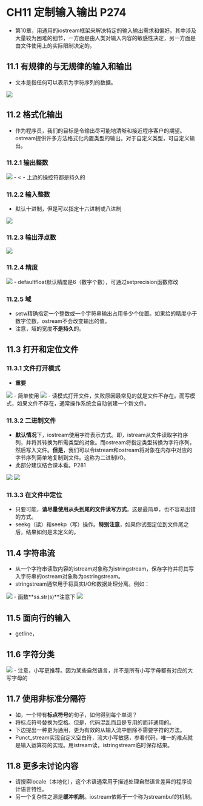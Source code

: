 # CH11 定制输入输出 P274

- 第10章，用通用的iostream框架来解决特定的输入输出需求和偏好。其中涉及大量较为困难的细节，一方面是由人类对输入内容的敏感性决定，另一方面是由文件使用上的实际限制决定的。

## 11.1 有规律的与无规律的输入和输出
- 文本是指任何可以表示为字符序列的数据。
<img src="01.jpg" style="zoom:100%" div alight="center">

## 11.2 格式化输出
- 作为程序员，我们的目标是令输出尽可能地清晰和接近程序客户的期望。ostream提供许多方法格式化内置类型的输出。对于自定义类型，可自定义输出。

### 11.2.1 输出整数
<img src="02.jpg" style="zoom:100%" div alight="center"> 
- <<hex(16), <<oct(8), <<dec(10)都是持久的。这些关键字称为**操纵符**。
<img src="03.jpg" style="zoom:100%" div alight="center"> 
- 上边的操控符都是持久的

### 11.2.2 输入整数
- 默认十进制，但是可以指定十六进制或八进制
<img src="04.jpg" style="zoom:100%" div alight="center"> 

### 11.2.3 输出浮点数
<img src="05.jpg" style="zoom:100%" div alight="center">  

### 11.2.4 精度
<img src="06.jpg" style="zoom:100%" div alight="center">  
- defaultfloat默认精度是6（数字个数），可通过setprecision函数修改

### 11.2.5 域
- setw精确指定一个整数或一个字符串输出占用多少个位置。如果给的精度小于数字位数，ostream不会改变输出的值。
- 注意，域的宽度**不是持久**的。

## 11.3 打开和定位文件

### 11.3.1 文件打开模式
- **重要**
<img src="07.jpg" style="zoom:100%" div alight="center">
- 简单使用
<img src="08.jpg" style="zoom:100%" div alight="center">
- 读模式打开文件，失败原因最常见的就是文件不存在。而写模式，如果文件不存在，通常操作系统会自动创建一个新文件。

### 11.3.2 二进制文件
- **默认情况**下，iostream使用字符表示方式。即，istream从文件读取字符序列，并将其转换为所需类型的对象。而ostream将指定类型转换为字符序列，然后写入文件。**但是**，我们可以令istream和ostream将对象在内存中对应的字节序列简单地复制到文件。这称为二进制I/O。
- 此部分建议结合课本看。P281
<img src="09.jpg" style="zoom:100%" div alight="center">
<img src="10.jpg" style="zoom:100%" div alight="center">

### 11.3.3 在文件中定位
- 只要可能，**请尽量使用从头到尾的文件读写方式**。这是最简单，也不容易出错的方式。
- seekg（读）和seekp（写）操作。**特别注意**，如果你试图定位到文件尾之后，结果如何是未定义的。

## 11.4 字符串流
- 从一个字符串读取内容的istream对象称为istringstream，保存字符并将其写入字符串的ostream对象称为ostringstream。
- stringstream通常用于将真实I/O和数据处理分离。例如：
<img src="10.jpg" style="zoom:100%" div alight="center">
- 函数**ss.str(s)**注意下
<img src="11.jpg" style="zoom:100%" div alight="center">

## 11.5 面向行的输入
- getline，

## 11.6 字符分类
<img src="12.jpg" style="zoom:100%" div alight="center">
- 注意，小写更推荐。因为某些自然语言，并不是所有小写字母都有对应的大写字母的

## 11.7 使用非标准分隔符
- 如，一个带有**标点符号**的句子，如何得到每个单词？
- 将标点符号替换为空格。但是，代码混乱而且是专用的而非通用的。
- 下边提出一种更为通用，更为有效的从输入流中删除不需要字符的方法。
- Punct_stream实现自定义空白符，流大小写敏感，参看代码，唯一的难点就是输入运算符的实现。用istream读，istringstream临时保存结果。

## 11.8 更多未讨论内容
- 请搜索locale（本地化），这个术语通常用于描述处理自然语言差异的程序设计语言特性。
- 另一个复杂性之源是**缓冲机制**。iostream依赖于一个称为streambuf的机制。